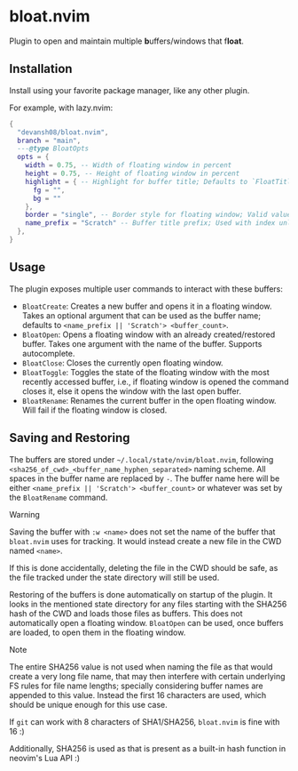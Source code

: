 # bloat.nvim

Plugin to open and maintain multiple **b**uffers/windows that f**loat**.

## Installation

Install using your favorite package manager, like any other plugin.

For example, with lazy.nvim:
```lua
{
  "devansh08/bloat.nvim",
  branch = "main",
  ---@type BloatOpts
  opts = {
    width = 0.75, -- Width of floating window in percent
    height = 0.75, -- Height of floating window in percent
    highlight = { -- Highlight for buffer title; Defaults to `FloatTitle` group
      fg = "",
      bg = ""
    },
    border = "single", -- Border style for floating window; Valid values: "double" | "none" | "rounded" | "shadow" | "single" | "solid"
    name_prefix = "Scratch" -- Buffer title prefix; Used with index unless buffer is saved manually
  },
}
```

## Usage

The plugin exposes multiple user commands to interact with these buffers:
- `BloatCreate`: Creates a new buffer and opens it in a floating window. Takes an optional argument that can be used as the buffer name; defaults to `<name_prefix || 'Scratch'> <buffer_count>`.
- `BloatOpen`: Opens a floating window with an already created/restored buffer. Takes one argument with the name of the buffer. Supports autocomplete.
- `BloatClose`: Closes the currently open floating window.
- `BloatToggle`: Toggles the state of the floating window with the most recently accessed buffer, i.e., if floating window is opened the command closes it, else it opens the window with the last open buffer.
- `BloatRename`: Renames the current buffer in the open floating window. Will fail if the floating window is closed.

## Saving and Restoring

The buffers are stored under `~/.local/state/nvim/bloat.nvim`, following `<sha256_of_cwd>_<buffer_name_hyphen_separated>` naming scheme. All spaces in the buffer name are replaced by `-`. The buffer name here will be either `<name_prefix || 'Scratch'> <buffer_count>` or whatever was set by the `BloatRename` command.

> [!WARNING]
> Saving the buffer with `:w <name>` does not set the name of the buffer that `bloat.nvim` uses for tracking. It would instead create a new file in the CWD named `<name>`.
> 
> If this is done accidentally, deleting the file in the CWD should be safe, as the file tracked under the state directory will still be used.

Restoring of the buffers is done automatically on startup of the plugin. It looks in the mentioned state directory for any files starting with the SHA256 hash of the CWD and loads those files as buffers. This does not automatically open a floating window. `BloatOpen` can be used, once buffers are loaded, to open them in the floating window.

> [!NOTE]
> The entire SHA256 value is not used when naming the file as that would create a very long file name, that may then interfere with certain underlying FS rules for file name lengths; specially considering buffer names are appended to this value. Instead the first 16 characters are used, which should be unique enough for this use case. 
> 
> If `git` can work with 8 characters of SHA1/SHA256, `bloat.nvim` is fine with 16 :)
> 
> Additionally, SHA256 is used as that is present as a built-in hash function in neovim's Lua API :)
